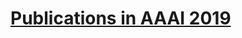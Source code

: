 # [Publications in AAAI 2019](https://aaai.org/Conferences/AAAI-19/wp-content/uploads/2018/11/AAAI-19_Accepted_Papers.pdf)


